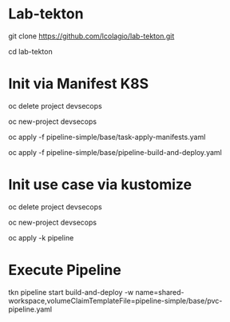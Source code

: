# Lab-tekton

git clone https://github.com/lcolagio/lab-tekton.git

cd lab-tekton

# Init via Manifest K8S

oc delete project devsecops

oc new-project devsecops

oc apply -f pipeline-simple/base/task-apply-manifests.yaml

oc apply -f pipeline-simple/base/pipeline-build-and-deploy.yaml

# Init use case via kustomize

oc delete project devsecops

oc new-project devsecops

oc apply -k pipeline

# Execute Pipeline

tkn pipeline start build-and-deploy -w name=shared-workspace,volumeClaimTemplateFile=pipeline-simple/base/pvc-pipeline.yaml
